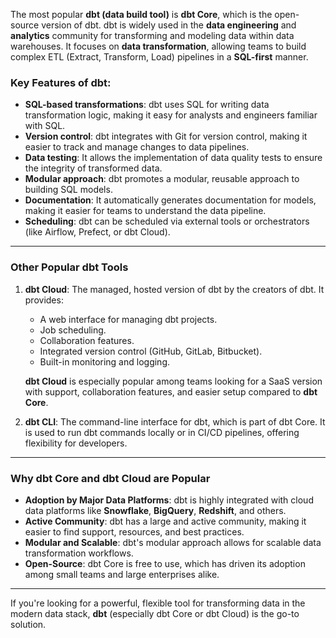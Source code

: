 The most popular **dbt (data build tool)** is **dbt Core**, which is the open-source version of dbt. dbt is widely used in the **data engineering** and **analytics** community for transforming and modeling data within data warehouses. It focuses on **data transformation**, allowing teams to build complex ETL (Extract, Transform, Load) pipelines in a **SQL-first** manner.

### Key Features of dbt:
- **SQL-based transformations**: dbt uses SQL for writing data transformation logic, making it easy for analysts and engineers familiar with SQL.
- **Version control**: dbt integrates with Git for version control, making it easier to track and manage changes to data pipelines.
- **Data testing**: It allows the implementation of data quality tests to ensure the integrity of transformed data.
- **Modular approach**: dbt promotes a modular, reusable approach to building SQL models.
- **Documentation**: It automatically generates documentation for models, making it easier for teams to understand the data pipeline.
- **Scheduling**: dbt can be scheduled via external tools or orchestrators (like Airflow, Prefect, or dbt Cloud).

---

### **Other Popular dbt Tools**

1. **dbt Cloud**: The managed, hosted version of dbt by the creators of dbt. It provides:
   - A web interface for managing dbt projects.
   - Job scheduling.
   - Collaboration features.
   - Integrated version control (GitHub, GitLab, Bitbucket).
   - Built-in monitoring and logging.

   **dbt Cloud** is especially popular among teams looking for a SaaS version with support, collaboration features, and easier setup compared to **dbt Core**.

2. **dbt CLI**: The command-line interface for dbt, which is part of dbt Core. It is used to run dbt commands locally or in CI/CD pipelines, offering flexibility for developers.

---

### **Why dbt Core and dbt Cloud are Popular**
- **Adoption by Major Data Platforms**: dbt is highly integrated with cloud data platforms like **Snowflake**, **BigQuery**, **Redshift**, and others.
- **Active Community**: dbt has a large and active community, making it easier to find support, resources, and best practices.
- **Modular and Scalable**: dbt's modular approach allows for scalable data transformation workflows.
- **Open-Source**: dbt Core is free to use, which has driven its adoption among small teams and large enterprises alike.

---

If you're looking for a powerful, flexible tool for transforming data in the modern data stack, **dbt** (especially dbt Core or dbt Cloud) is the go-to solution. 
